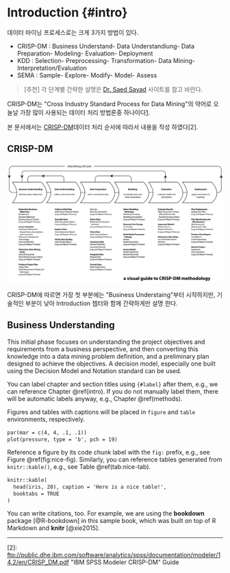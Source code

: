 # Introduction {#intro}

데이터 마이닝 프로세스로는 크게 3가지 방법이 있다. 
* CRISP-DM : Business Understand- Data Understandiung- Data Preparation- Modeling- Evaluation- Deployment 
* KDD : Selection- Preprocessing- Transformation- Data Mining- Interpretation/Evaluation 
* SEMA : Sample- Explore- Modify- Model- Assess

> [추천] 각 단계별 간략한 설명은 [Dr. Saed Sayad](http://www.saedsayad.com/data_mining_map.htm) 사이트를 참고 바란다. 

CRISP-DM는 "Cross Industry Standard Process for Data Mining"의 약어로 오늘날 가장 많이 사용되는 데이터 처리 방법론중 하나이다[1]. 

본 문서에서는 [CRISP-DM](https://en.wikipedia.org/wiki/Cross_Industry_Standard_Process_for_Data_Mining)데이터 처리 순서에 따라서 내용을 작성 하였다[2]. 


## CRISP-DM
![](/assets/dm.PNG)

CRISP-DM에 따르면 가장 첫 부분에는 "Business Understaing"부터 시작하지만, 기술적인 부분이 낮아 Introduction 챕터와 함께 간략하게만 설명 한다. 





## Business Understanding

This initial phase focuses on understanding the project objectives and requirements from a business perspective, and then converting this knowledge into a data mining problem definition, and a preliminary plan designed to achieve the objectives. A decision model, especially one built using the Decision Model and Notation standard can be used.






















You can label chapter and section titles using `{#label}` after them, e.g., we can reference Chapter \@ref(intro). If you do not manually label them, there will be automatic labels anyway, e.g., Chapter \@ref(methods).

Figures and tables with captions will be placed in `figure` and `table` environments, respectively.

```{r nice-fig, fig.cap='Here is a nice figure!', out.width='80%', fig.asp=.75, fig.align='center'}
par(mar = c(4, 4, .1, .1))
plot(pressure, type = 'b', pch = 19)
```

Reference a figure by its code chunk label with the `fig:` prefix, e.g., see Figure \@ref(fig:nice-fig). Similarly, you can reference tables generated from `knitr::kable()`, e.g., see Table \@ref(tab:nice-tab).

```{r nice-tab, tidy=FALSE}
knitr::kable(
  head(iris, 20), caption = 'Here is a nice table!',
  booktabs = TRUE
)
```

You can write citations, too. For example, we are using the **bookdown** package [@R-bookdown] in this sample book, which was built on top of R Markdown and **knitr** [@xie2015].

---
[1]: http://www.kdnuggets.com/2014/10/crisp-dm-top-methodology-analytics-data-mining-data-science-projects.html "KDNuggets Poll"
[2]: ftp://public.dhe.ibm.com/software/analytics/spss/documentation/modeler/14.2/en/CRISP_DM.pdf "IBM SPSS Modeler CRISP-DM" Guide
